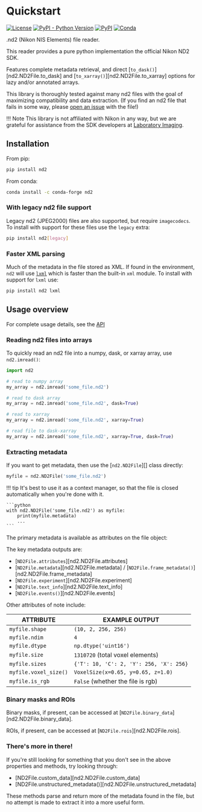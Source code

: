 # Quickstart

[![License](https://img.shields.io/pypi/l/nd2.svg?style=flat-square&color=yellow)](https://github.com/tlambert03/nd2/raw/main/LICENSE)
[![PyPI - Python Version](https://img.shields.io/pypi/pyversions/nd2?style=flat-square&color=yellow)](https://pypi.org/project/nd2)
[![PyPI](https://img.shields.io/pypi/v/nd2.svg?style=flat-square&color=yellow)](https://pypi.org/project/nd2)
[![Conda](https://img.shields.io/conda/v/conda-forge/nd2?style=flat-square&color=yellow)](https://anaconda.org/conda-forge/nd2)

.nd2 (Nikon NIS Elements) file reader.

This reader provides a pure python implementation the official Nikon ND2 SDK.

Features complete metadata retrieval, and direct
[`to_dask()`][nd2.ND2File.to_dask] and [`to_xarray()`][nd2.ND2File.to_xarray]
options for lazy and/or annotated arrays.

This library is thoroughly tested against many nd2 files with the goal of
maximizing compatibility and data extraction. (If you find an nd2 file that
fails in some way, please [open an
issue](https://github.com/tlambert03/nd2/issues/new) with the file!)

!!! Note
    This library is not affiliated with Nikon in any way, but we are
    grateful for assistance from the SDK developers at [Laboratory
    Imaging](https://www.lim.cz).

## Installation

From pip:

```sh
pip install nd2
```

From conda:

```sh
conda install -c conda-forge nd2
```

### With legacy nd2 file support

Legacy nd2 (JPEG2000) files are also supported, but require `imagecodecs`.  To
install with support for these files use the `legacy` extra:

```sh
pip install nd2[legacy]
```

### Faster XML parsing

Much of the metadata in the file stored as XML.  If found in the environment,
`nd2` will use [`lxml`](https://pypi.org/project/lxml/) which is faster than the
built-in `xml` module.  To install with support for `lxml` use:

```sh
pip install nd2 lxml
```

## Usage overview

For complete usage details, see the [API](API/nd2.md)

### Reading nd2 files into arrays

To quickly read an nd2 file into a numpy, dask, or xarray array,
use `nd2.imread()`:

```python
import nd2

# read to numpy array
my_array = nd2.imread('some_file.nd2')

# read to dask array
my_array = nd2.imread('some_file.nd2', dask=True)

# read to xarray
my_array = nd2.imread('some_file.nd2', xarray=True)

# read file to dask-xarray
my_array = nd2.imread('some_file.nd2', xarray=True, dask=True)
```

### Extracting metadata

If you want to get metadata, then use the [`nd2.ND2File`][] class directly:

```python
myfile = nd2.ND2File('some_file.nd2')
```

!!! tip
    It's best to use it as a context manager, so that the file is closed
    automatically when you're done with it.

    ```python
    with nd2.ND2File('some_file.nd2') as myfile:
        print(myfile.metadata)
        ...
    ```

The primary metadata is available as attributes on the file object:

The key metadata outputs are:

- [`ND2File.attributes`][nd2.ND2File.attributes]
- [`ND2File.metadata`][nd2.ND2File.metadata] / [`ND2File.frame_metadata()`][nd2.ND2File.frame_metadata]
- [`ND2File.experiment`][nd2.ND2File.experiment]
- [`ND2File.text_info`][nd2.ND2File.text_info]
- [`ND2File.events()`][nd2.ND2File.events]

Other attributes of note include:

| ATTRIBUTE          | EXAMPLE OUTPUT                           |
|--------------------|------------------------------------------|
| `myfile.shape`     | `(10, 2, 256, 256)`                      |
| `myfile.ndim`      | `4`                                      |
| `myfile.dtype`     | `np.dtype('uint16')`                     |
| `myfile.size`      | `1310720` (total voxel elements)         |
| `myfile.sizes`     | `{'T': 10, 'C': 2, 'Y': 256, 'X': 256}`  |
| `myfile.voxel_size()` | `VoxelSize(x=0.65, y=0.65, z=1.0)`    |
| `myfile.is_rgb`    | `False` (whether the file is rgb)        |

### Binary masks and ROIs

Binary masks, if present, can be accessed at
[`ND2File.binary_data`][nd2.ND2File.binary_data].

ROIs, if present, can be accessed at [`ND2File.rois`][nd2.ND2File.rois].

### There's more in there!

If you're still looking for something that you don't see in the above
properties and methods, try looking through:

- [ND2File.custom_data][nd2.ND2File.custom_data]
- [ND2File.unstructured_metadata()][nd2.ND2File.unstructured_metadata]

These methods parse and return more of the metadata found in the file,
but no attempt is made to extract it into a more useful form.

